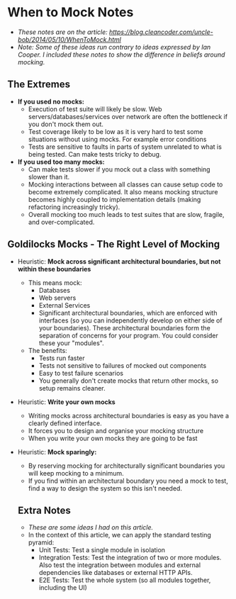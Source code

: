# When to Mock Notes

- *These notes are on the article: https://blog.cleancoder.com/uncle-bob/2014/05/10/WhenToMock.html*
- *Note: Some of these ideas run contrary to ideas expressed by Ian Cooper. I included these notes to show the difference in beliefs around mocking.*

## The Extremes

- **If you used no mocks:**
  - Execution of test suite will likely be slow. Web servers/databases/services over network are often the bottleneck if you don't mock them out.
  - Test coverage likely to be low as it is very hard to test some situations without using mocks. For example error conditions
  - Tests are sensitive to faults in parts of system unrelated to what is being tested. Can make tests tricky to debug.
- **If you used too many mocks:**
  - Can make tests slower if you mock out a class with something slower than it.
  - Mocking interactions between all classes can cause setup code to become extremely complicated. It also means mocking structure becomes highly coupled to implementation details (making refactoring increasingly tricky).
  - Overall mocking too much leads to test suites that are slow, fragile, and over-complicated.

## Goldilocks Mocks - The Right Level of Mocking

- Heuristic: **Mock across significant architectural boundaries, but not within these boundaries**
  - This means mock:
    - Databases
    - Web servers
    - External Services
    - Significant architectural boundaries, which are enforced with interfaces (so you can independently develop on either side of your boundaries). These architectural boundaries form the separation of concerns for your program. You could consider these your "modules".
  - The benefits:
    - Tests run faster
    - Tests not sensitive to failures of mocked out components
    - Easy to test failure scenarios
    - You generally don't create mocks that return other mocks, so setup remains cleaner.
- Heuristic: **Write your own mocks**
  - Writing mocks across architectural boundaries is easy as you have a clearly defined interface.
  -  It forces you to design and organise your mocking structure
  - When you write your own mocks they are going to be fast
- Heuristic: **Mock sparingly:**
  - By reserving mocking for architecturally significant boundaries you will keep mocking to a minimum.
  - If you find within an architectural boundary you need a mock to test, find a way to design the system so this isn't needed.

  ## Extra Notes
  - *These are some ideas I had on this article.*
  - In the context of this article, we can apply the standard testing pyramid:
    - Unit Tests: Test a single module in isolation
    - Integration Tests: Test the integration of two or more modules. Also test the integration between modules and external dependencies like databases or external HTTP APIs.
    - E2E Tests: Test the whole system (so all modules together, including the UI)